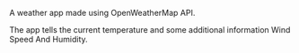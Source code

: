 A weather app made using OpenWeatherMap API.

The app tells the current temperature and some additional information Wind Speed And Humidity.

